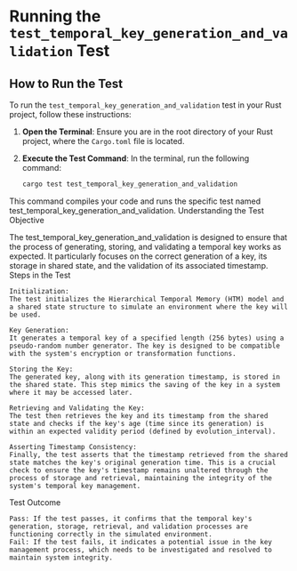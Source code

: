 # Running the `test_temporal_key_generation_and_validation` Test

## How to Run the Test

To run the `test_temporal_key_generation_and_validation` test in your Rust project, follow these instructions:

1. **Open the Terminal**: 
   Ensure you are in the root directory of your Rust project, where the `Cargo.toml` file is located.

2. **Execute the Test Command**: 
   In the terminal, run the following command:

   ```bash
   cargo test test_temporal_key_generation_and_validation

This command compiles your code and runs the specific test named test_temporal_key_generation_and_validation.
Understanding the Test
Objective

The test_temporal_key_generation_and_validation is designed to ensure that the process of generating, storing, and validating a temporal key works as expected. It particularly focuses on the correct generation of a key, its storage in shared state, and the validation of its associated timestamp.
Steps in the Test

    Initialization:
    The test initializes the Hierarchical Temporal Memory (HTM) model and a shared state structure to simulate an environment where the key will be used.

    Key Generation:
    It generates a temporal key of a specified length (256 bytes) using a pseudo-random number generator. The key is designed to be compatible with the system's encryption or transformation functions.

    Storing the Key:
    The generated key, along with its generation timestamp, is stored in the shared state. This step mimics the saving of the key in a system where it may be accessed later.

    Retrieving and Validating the Key:
    The test then retrieves the key and its timestamp from the shared state and checks if the key's age (time since its generation) is within an expected validity period (defined by evolution_interval).

    Asserting Timestamp Consistency:
    Finally, the test asserts that the timestamp retrieved from the shared state matches the key's original generation time. This is a crucial check to ensure the key's timestamp remains unaltered through the process of storage and retrieval, maintaining the integrity of the system's temporal key management.

Test Outcome

    Pass: If the test passes, it confirms that the temporal key's generation, storage, retrieval, and validation processes are functioning correctly in the simulated environment.
    Fail: If the test fails, it indicates a potential issue in the key management process, which needs to be investigated and resolved to maintain system integrity.